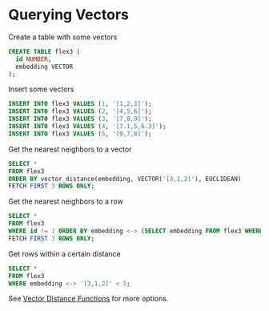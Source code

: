 # Querying Vectors

Create a table with some vectors

```SQL
CREATE TABLE flex3 (
  id NUMBER,
  embedding VECTOR
);
```
  
Insert some vectors

```SQL
INSERT INTO flex3 VALUES (1, '[1,2,3]');
INSERT INTO flex3 VALUES (2, '[4,5,6]');
INSERT INTO flex3 VALUES (3, '[7,8,9]');
INSERT INTO flex3 VALUES (4, '[7.1,5,6.3]');
INSERT INTO flex3 VALUES (5, '[9,7,8]');
```

Get the nearest neighbors to a vector

```SQL
SELECT *
FROM flex3
ORDER BY vector_distance(embedding, VECTOR('[3,1,2]'), EUCLIDEAN)
FETCH FIRST 3 ROWS ONLY;
```

Get the nearest neighbors to a row

```SQL
SELECT *
FROM flex3
WHERE id != 1 ORDER BY embedding <-> (SELECT embedding FROM flex3 WHERE id = 1)
FETCH FIRST 3 ROWS ONLY;
```

Get rows within a certain distance

```SQL
SELECT * 
FROM flex3
WHERE embedding <-> '[3,1,2]' < 5;
```


See [Vector Distance Functions](Vector%20Distance%20Functions.md) for more options.

